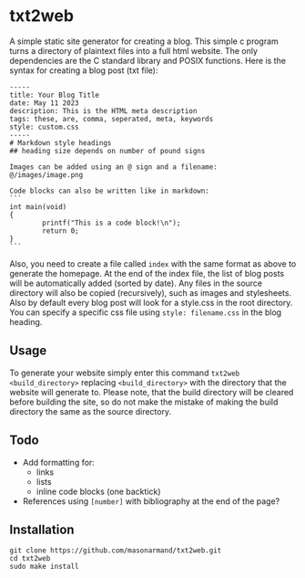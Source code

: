 # txt2web
A simple static site generator for creating a blog.
This simple c program turns a directory of plaintext files into a full html website.
The only dependencies are the C standard library and POSIX functions.
Here is the syntax for creating a blog post (txt file):
``````
-----
title: Your Blog Title
date: May 11 2023
description: This is the HTML meta description
tags: these, are, comma, seperated, meta, keywords
style: custom.css
-----
# Markdown style headings
## heading size depends on number of pound signs

Images can be added using an @ sign and a filename:
@/images/image.png

Code blocks can also be written like in markdown:
```
int main(void)
{
        printf("This is a code block!\n");
        return 0;
}
```
``````
Also, you need to create a file called `index` with the same format as above to generate the homepage. At the end of the index file, the list of blog posts will be automatically added (sorted by date). Any files in the source directory will also be copied (recursively), such as images and stylesheets. Also by default every blog post will look for a style.css in the root directory. You can specify a specific css file using `style: filename.css` in the blog heading.

## Usage
To generate your website simply enter this command
`txt2web <build_directory>`
replacing `<build_directory>` with the directory that the website will generate to. Please note, that the build directory will be cleared before building the site, so do not make the mistake of making the build directory the same as the source directory.

## Todo
- Add formatting for:
  - links
  - lists
  - inline code blocks (one backtick)
- References using `[number]` with bibliography at the end of the page?

## Installation
```
git clone https://github.com/masonarmand/txt2web.git
cd txt2web
sudo make install
```
